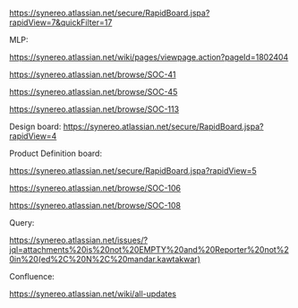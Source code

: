 
https://synereo.atlassian.net/secure/RapidBoard.jspa?rapidView=7&quickFilter=17

MLP:

https://synereo.atlassian.net/wiki/pages/viewpage.action?pageId=1802404

https://synereo.atlassian.net/browse/SOC-41

https://synereo.atlassian.net/browse/SOC-45

https://synereo.atlassian.net/browse/SOC-113

Design board:
https://synereo.atlassian.net/secure/RapidBoard.jspa?rapidView=4

Product Definition board:

https://synereo.atlassian.net/secure/RapidBoard.jspa?rapidView=5

https://synereo.atlassian.net/browse/SOC-106

https://synereo.atlassian.net/browse/SOC-108

Query: 

https://synereo.atlassian.net/issues/?jql=attachments%20is%20not%20EMPTY%20and%20Reporter%20not%20in%20(ed%2C%20N%2C%20mandar.kawtakwar)

Confluence:

https://synereo.atlassian.net/wiki/all-updates
